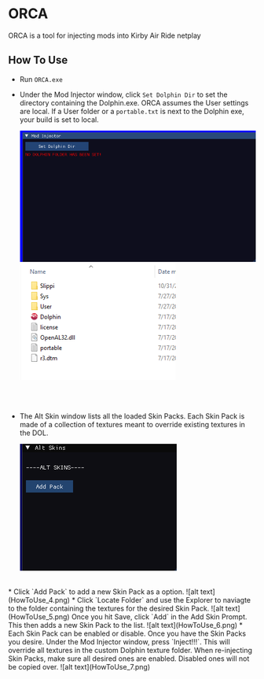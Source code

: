 # ORCA
ORCA is a tool for injecting mods into Kirby Air Ride netplay

## How To Use

- Run `ORCA.exe`

- Under the Mod Injector window, click `Set Dolphin Dir` to set the directory containing the Dolphin.exe. ORCA assumes the User settings are local. If a User folder or a `portable.txt` is next to the Dolphin exe, your build is set to local.

    ![alt text](HowToUse_1.png)
    ![alt text](HowToUse_2.png) <br>
<br>
<br>

* The Alt Skin window lists all the loaded Skin Packs. Each Skin Pack is made of a collection of textures meant to override existing textures in the DOL.

    ![alt text](HowToUse_3.png)
<br>
* Click `Add Pack` to add a new Skin Pack as a option.
    ![alt text](HowToUse_4.png)
* Click `Locate Folder` and use the Explorer to naviagte to the folder containing the textures for the desired Skin Pack.
    ![alt text](HowToUse_5.png)
Once you hit Save, click `Add` in the Add Skin Prompt. This then adds a new Skin Pack to the list.
    ![alt text](HowToUse_6.png)
* Each Skin Pack can be enabled or disable. Once you have the Skin Packs you desire. Under the Mod Injector window, press `Inject!!!`. This will override all textures in the custom Dolphin texture folder. When re-injecting Skin Packs, make sure all desired ones are enabled. Disabled ones will not be copied over.
    ![alt text](HowToUse_7.png)